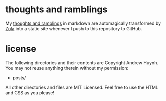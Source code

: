 thoughts and ramblings
======================

My [thoughts and ramblings](http://a5huynh.github.io) in markdown are
automagically transformed by [Zola](http://getzola.org) into a static site
whenever I push to this repository to GitHub.

license
=======

The following directories and their contents are Copyright Andrew Huynh.
You may not reuse anything therein without my permission:

* posts/

All other directories and files are MIT Licensed. Feel free to use the HTML
and CSS as you please!
